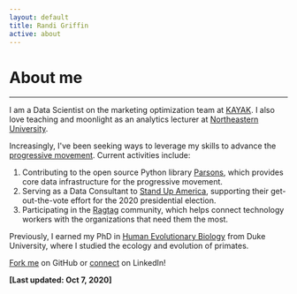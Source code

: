 ```yaml
---
layout: default
title: Randi Griffin
active: about
---
```


<p><h1>About me</h1></p>

___

I am a Data Scientist on the marketing optimization team at [KAYAK](https://www.kayak.com/). I also love teaching and moonlight as an analytics lecturer at [Northeastern University](https://www.northeastern.edu/graduate/analytics/). 

Increasingly, I've been seeking ways to leverage my skills to advance the [progressive movement](https://www.guide.progressivedatajobs.org/02_what_is_prog_analytics). Current activities include:

1. Contributing to the open source Python library [Parsons](https://move-coop.github.io/parsons/html/index.html), which provides core data infrastructure for the progressive movement. 
2. Serving as a Data Consultant to [Stand Up America](https://www.standupamerica.com/), supporting their get-out-the-vote effort for the 2020 presidential election.
3. Participating in the [Ragtag](https://ragtag.org/) community, which helps connect technology workers with the organizations that need them the most.

Previously, I earned my PhD in [Human Evolutionary Biology](https://evolutionaryanthropology.duke.edu/) from Duke University, where I studied the ecology and evolution of primates. 

[Fork me](https://github.com/rgriff23) on GitHub or [connect](https://www.linkedin.com/in/randigriffin) on LinkedIn! 

**[Last updated: Oct 7, 2020]**